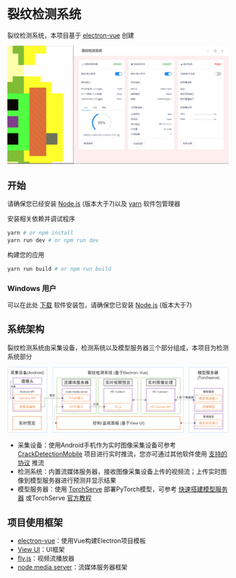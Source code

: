 # 裂纹检测系统

裂纹检测系统，本项目基于 [electron-vue](https://github.com/SimulatedGREG/electron-vue) 创建

![](docs/res/screenshot.png)

## 开始
请确保您已经安装 [Node.js](https://nodejs.org/en/) (版本大于7)以及 [yarn](https://yarnpkg.com/) 软件包管理器

安装相关依赖并调试程序
``` bash
yarn # or npm install
yarn run dev # or npm run dev
```
构建您的应用
``` bash
yarn run build # or npm run build
```

### Windows 用户
可以在此处 [下载](https://github.com/WangYf-zju/CrackDetectionSystem/releases) 软件安装包，请确保您已安装 [Node.js](https://nodejs.org/en/) (版本大于7)

## 系统架构
裂纹检测系统由采集设备，检测系统以及模型服务器三个部分组成，本项目为检测系统部分

![](docs/res/architecture.png)

* 采集设备：使用Android手机作为实时图像采集设备可参考 [CrackDetectionMobile](https://github.com/WangYf-zju/CrackDetectionMobile) 项目进行实时推流，您亦可通过其他软件使用 [支持的协议](https://github.com/illuspas/Node-Media-Server#features) 推流
* 检测系统：内置流媒体服务器，接收图像采集设备上传的视频流；上传实时图像到模型服务器进行预测并显示结果
* 模型服务器：使用 [TorchServe](https://github.com/pytorch/serve) 部署PyTorch模型，可参考 [快速搭建模型服务器](/docs/model_server_quick_start.md) 或TorchServe [官方教程](https://github.com/pytorch/serve)

## 项目使用框架
* [electron-vue](https://github.com/SimulatedGREG/electron-vue)：使用Vue构建Electron项目模板
* [View UI](https://github.com/view-design/ViewUI)：UI框架
* [flv.js](https://github.com/bilibili/flv.js)：视频流播放器
* [node media server](https://github.com/illuspas/Node-Media-Server)：流媒体服务器框架

